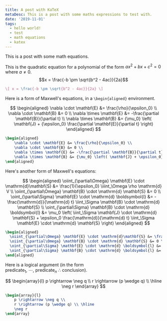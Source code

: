 ```yaml
---
title: A post with KaTeX
metaDesc: This is a post with some maths expressions to test with.
date: '2019-11-01'
tags:
  - hello world!
  - test
  - math equations
  - katex
---
```


This is a post with some math equations.

This is the quadratic equation for a polynomial of the form $ax^2 + bx + c^2 = 0$ where $a \neq 0$.
$$x = \frac{-b \pm \sqrt{b^2 - 4ac}}{2a}$$

```latex
\[ x = \frac{-b \pm \sqrt{b^2 - 4ac}}{2a} \]
```

Here is a form of Maxwell's equations, in a `\begin{aligned}` environment.

$$ \begin{aligned}
    \nabla \cdot \mathbf{E} &= \frac{\rho}{\epsilon_0} \\
    \nabla \cdot \mathbf{B} &= 0 \\
    \nabla \times \mathbf{E} &= -\frac{\partial \mathbf{B}}{\partial t} \\
    \nabla \times \mathbf{B} &= {\mu_0} \left( \mathbf{J} + {\epsilon_0} \frac{\partial \mathbf{E}}{\partial t} \right)
\end{aligned} $$

```latex
\begin{aligned}
    \nabla \cdot \mathbf{E} &= \frac{\rho}{\epsilon_0} \\
    \nabla \cdot \mathbf{B} &= 0 \\
    \nabla \times \mathbf{E} &= -\frac{\partial \mathbf{B}}{\partial t} \\
    \nabla \times \mathbf{B} &= {\mu_0} \left( \mathbf{J} + \epsilon_0} \frac{\partial \mathbf{E}}{\partial t} \right)
\end{aligned}
```

Here's another form of Maxwell's equations:

$$
\begin{aligned}
  \oiint_{\partial\Omega} \mathbf{E} \cdot \mathrm{d}\mathbf{S} &= \frac{1}{\epsilon_0} \iiint_\Omega \rho \mathrm{d} V \\
  \oiint_{\partial\Omega} \mathbf{B} \cdot \mathrm{d} \mathbf{S} &= 0 \\
  \oint_{\partial\Sigma} \mathbf{E} \cdot \mathrm{d} \boldsymbol{l} &= - \frac{\mathrm{d}}{\mathrm{d} t} \iint_\Sigma \mathbf{B} \cdot \mathrm{d} \mathbf{S} \\
  \oint_{\partial\Sigma} \mathbf{B} \cdot \mathrm{d} \boldsymbol{l} &= \mu_0 \left( \iint_\Sigma \mathbf{J} \cdot \mathrm{d} \mathbf{S} + \epsilon_0 \frac{\mathrm{d}}{\mathrm{d} t} \iint_\Sigma \mathbf{E} \cdot \mathrm{d} \mathbf{S} \right)
\end{aligned}
$$

```latex
\begin{aligned}
  \oiint_{\partial\Omega} \mathbf{E} \cdot \mathrm{d}\mathbf{S} &= \frac{1}{\epsilon_0} \iiint_\Omega \rho \mathrm{d} V \\
  \oiint_{\partial\Omega} \mathbf{B} \cdot \mathrm{d} \mathbf{S} &= 0 \\
  \oint_{\partial\Sigma} \mathbf{E} \cdot \mathrm{d} \boldsymbol{l} &= - \frac{\mathrm{d}}{\mathrm{d} t} \iint_\Sigma \mathbf{B} \cdot \mathrm{d} \mathbf{S} \\
  \oint_{\partial\Sigma} \mathbf{B} \cdot \mathrm{d} \boldsymbol{l} &= \mu_0 \left( \iint_\Sigma \mathbf{J} \cdot \mathrm{d} \mathbf{S} + \epsilon_0 \frac{\mathrm{d}}{\mathrm{d} t} \iint_\Sigma \mathbf{E} \cdot \mathrm{d} \mathbf{S} \right)
\end{aligned}
```

Here is a logical argument (in the form $\mathrm{predicate}_1, \ \cdots, \ \mathrm{predicate}_n \ \therefore \ \mathrm{conclusion}$).

$$ \begin{array}{l}
    p \rightarrow \neg q \\
    r \rightarrow (p \wedge q) \\ \hline
    \neg r
\end{array} $$

```latex
\begin{array}{l}
    p \rightarrow \neg q \\
    r \rightarrow (p \wedge q) \\ \hline
    \neg r
\end{array}
```
